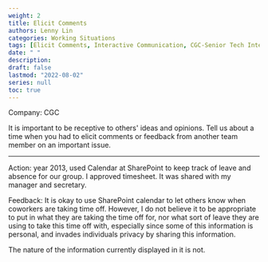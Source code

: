 ```yaml
---
weight: 2
title: Elicit Comments
authors: Lenny Lin
categories: Working Situations
tags: [Elicit Comments, Interactive Communication, CGC-Senior Tech Interview]
date: " "
description: 
draft: false
lastmod: "2022-08-02"
series: null
toc: true
---
```


Company: CGC

It is important to be receptive to others' ideas and opinions.  Tell us about a time when you had to elicit comments or feedback from another team member on an important issue.

<!--more-->
---

Action: 
year 2013, used Calendar at SharePoint to keep track of leave and absence for our group. I approved timesheet.  It was shared with my manager and secretary.

Feedback: 
It is okay to use SharePoint calendar to let others know when coworkers are taking time off.  However, I do not believe it to be appropriate to put in what they are taking the time off for, nor what sort of leave they are using to take this time off with, especially since some of this information is personal, and invades individuals privacy by sharing this information.

The nature of the information currently displayed in it is not.
